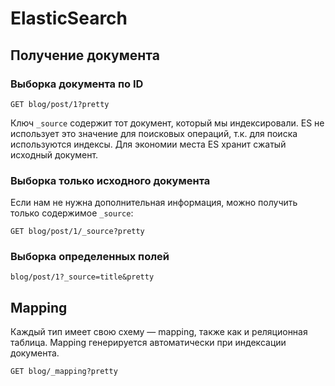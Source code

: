 # ElasticSearch
## Получение документа
### Выборка документа по ID 
    GET blog/post/1?pretty

Ключ `_source` содержит тот документ, который мы индексировали. ES не использует это значение для поисковых операций, т.к. для поиска используются индексы. Для экономии места ES хранит сжатый исходный документ.
### Выборка только исходного документа
Если нам не нужна дополнительная информация, можно получить только содержимое `_source`:

    GET blog/post/1/_source?pretty
### Выборка определенных полей

    blog/post/1?_source=title&pretty

## Mapping
Каждый тип имеет свою схему — mapping, также как и реляционная таблица. Mapping генерируется автоматически при индексации документа.

    GET blog/_mapping?pretty


<!--stackedit_data:
eyJoaXN0b3J5IjpbMzMzMTUyNzRdfQ==
-->